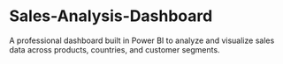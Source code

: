 # Sales-Analysis-Dashboard
A professional dashboard built in Power BI to analyze and visualize sales data across products, countries, and customer segments.
